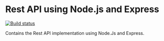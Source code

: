 # Rest API using Node.js and Express  

[![Build status](https://travis-ci.org/Adithya1894/RestApi.svg?branch=master)](https://travis-ci.org/Adithya1894/RestApi)

Contains the Rest API implementation using Node.Js and Express.  
